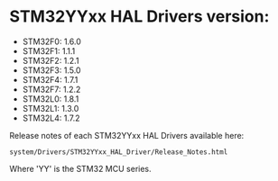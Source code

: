 # STM32YYxx HAL Drivers version:

  * STM32F0: 1.6.0 
  * STM32F1: 1.1.1
  * STM32F2: 1.2.1 
  * STM32F3: 1.5.0
  * STM32F4: 1.7.1
  * STM32F7: 1.2.2
  * STM32L0: 1.8.1
  * STM32L1: 1.3.0
  * STM32L4: 1.7.2

Release notes of each STM32YYxx HAL Drivers available here:

`system/Drivers/STM32YYxx_HAL_Driver/Release_Notes.html`

Where 'YY' is the STM32 MCU series.
